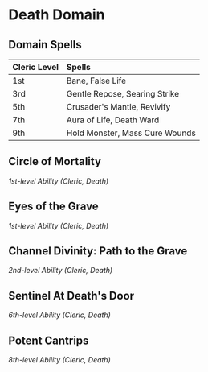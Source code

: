 # Death Domain

## Domain Spells

| Cleric Level | Spells                         |
| :----------- | :----------------------------- |
| 1st          | Bane, False Life               |
| 3rd          | Gentle Repose, Searing Strike  |
| 5th          | Crusader's Mantle, Revivify    |
| 7th          | Aura of Life, Death Ward       |
| 9th          | Hold Monster, Mass Cure Wounds |

## Circle of Mortality
*1st-level Ability (Cleric, Death)*

## Eyes of the Grave
*1st-level Ability (Cleric, Death)*

## Channel Divinity: Path to the Grave
*2nd-level Ability (Cleric, Death)*

## Sentinel At Death's Door
*6th-level Ability (Cleric, Death)*

## Potent Cantrips
*8th-level Ability (Cleric, Death)*
